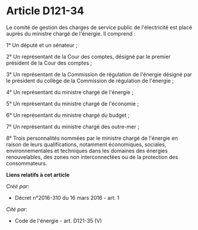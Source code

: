 # Article D121-34

Le  comité de gestion des charges de service public de l'électricité est  placé auprès du ministre chargé de l'énergie. Il
comprend : 

1° Un député et un sénateur ; 

2° Un représentant de la Cour des comptes, désigné par le premier président de la Cour des comptes ; 

3° Un représentant de la Commission de régulation de l'énergie désigné  par le président du collège de la Commission de
régulation de l'énergie ;  

4° Un représentant du ministre chargé de l'énergie ; 

5° Un représentant du ministre chargé de l'économie ; 

6° Un représentant du ministre chargé du budget ; 

7° Un représentant du ministre chargé des outre-mer ; 

8° Trois personnalités nommées par le ministre chargé de l'énergie en  raison de leurs qualifications, notamment économiques,
sociales,  environnementales et techniques dans les domaines des énergies  renouvelables, des zones non interconnectées ou de
la protection des  consommateurs.

**Liens relatifs à cet article**

_Créé par_:

  - Décret n°2016-310 du 16 mars 2016 - art. 1

_Cité par_:

  - Code de l'énergie - art. D121-35 (V)
